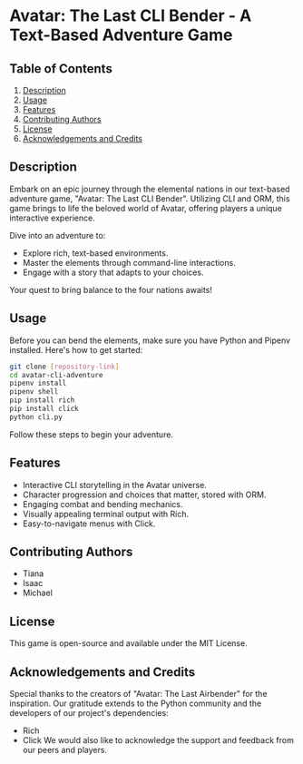 # Avatar: The Last CLI Bender - A Text-Based Adventure Game

## Table of Contents
1. [Description](#description)
2. [Usage](#usage)
3. [Features](#features)
4. [Contributing Authors](#contributing-authors)
5. [License](#license)
6. [Acknowledgements and Credits](#acknowledgements-and-credits)

## Description
Embark on an epic journey through the elemental nations in our text-based adventure game, "Avatar: The Last CLI Bender". Utilizing CLI and ORM, this game brings to life the beloved world of Avatar, offering players a unique interactive experience.

Dive into an adventure to:
- Explore rich, text-based environments.
- Master the elements through command-line interactions.
- Engage with a story that adapts to your choices.

Your quest to bring balance to the four nations awaits!

## Usage

Before you can bend the elements, make sure you have Python and Pipenv installed. Here's how to get started:

``````bash
git clone [repository-link]
cd avatar-cli-adventure
pipenv install
pipenv shell
pip install rich
pip install click
python cli.py
``````

Follow these steps to begin your adventure.


## Features
* Interactive CLI storytelling in the Avatar universe.
* Character progression and choices that matter, stored with ORM.
* Engaging combat and bending mechanics.
* Visually appealing terminal output with Rich.
* Easy-to-navigate menus with Click.

## Contributing Authors
* Tiana
* Isaac 
* Michael

## License
This game is open-source and available under the MIT License.

## Acknowledgements and Credits
Special thanks to the creators of "Avatar: The Last Airbender" for the inspiration. Our gratitude extends to the Python community and the developers of our project's dependencies:

* Rich
* Click
We would also like to acknowledge the support and feedback from our peers and players.